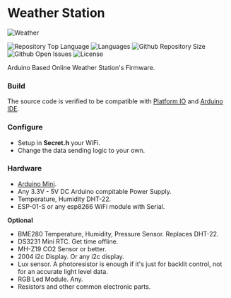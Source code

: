 # Weather Station
![Weather](https://i.ibb.co/4W5jHH2/weather.jpg)

![Repository Top Language](https://img.shields.io/github/languages/top/SergeyPomelov/PortableCO2Sensor)
![Languages](https://img.shields.io/github/languages/count/SergeyPomelov/PortableCO2Sensor)
![Github Repository Size](https://img.shields.io/github/repo-size/SergeyPomelov/PortableCO2Sensor)
![Github Open Issues](https://img.shields.io/github/issues/SergeyPomelov/PortableCO2Sensor)
![License](https://img.shields.io/badge/license-MIT-green)

Arduino Based Online Weather Station's Firmware.

### Build
The source code is verified to be compatible with [Platform IO](https://platformio.org/) and [Arduino IDE](https://www.arduino.cc/).

### Configure
- Setup in **Secret.h** your WiFi.  
- Change the data sending logic to your own.

### Hardware
- [Arduino Mini](https://store.arduino.cc/usa/arduino-mini-05).
- Any 3.3V - 5V DC Arduino compitable Power Supply.
- Temperature, Humidity DHT-22.
- ESP-01-S or any esp8266 WiFi module with Serial.

**Optional**
- BME280 Temperature, Humidity, Pressure Sensor. Replaces DHT-22.
- DS3231 Mini RTC. Get time offline.
- MH-Z19 CO2 Sensor or better.
- 2004 i2c Display. Or any i2c display.
- Lux sensor. A photoresistor is enough if it's just for backlit control, not for an accurate light level data.
- RGB Led Module. Any.
- Resistors and other common electronic parts.
